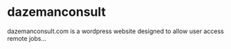 # dazemanconsult
dazemanconsult.com is a wordpress website designed to allow user access remote jobs...
